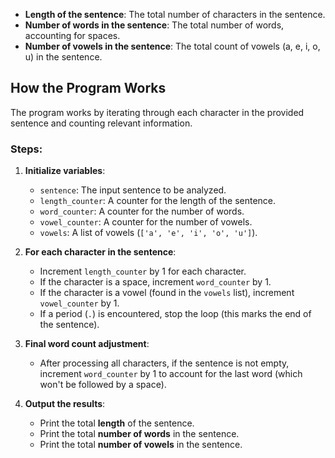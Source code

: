 - **Length of the sentence**: The total number of characters in the sentence.
- **Number of words in the sentence**: The total number of words, accounting for spaces.
- **Number of vowels in the sentence**: The total count of vowels (a, e, i, o, u) in the sentence.

## How the Program Works

The program works by iterating through each character in the provided sentence and counting relevant information.

### Steps:
1. **Initialize variables**:
    - `sentence`: The input sentence to be analyzed.
    - `length_counter`: A counter for the length of the sentence.
    - `word_counter`: A counter for the number of words.
    - `vowel_counter`: A counter for the number of vowels.
    - `vowels`: A list of vowels (`['a', 'e', 'i', 'o', 'u']`).

2. **For each character in the sentence**:
    - Increment `length_counter` by 1 for each character.
    - If the character is a space, increment `word_counter` by 1.
    - If the character is a vowel (found in the `vowels` list), increment `vowel_counter` by 1.
    - If a period (`.`) is encountered, stop the loop (this marks the end of the sentence).

3. **Final word count adjustment**:
    - After processing all characters, if the sentence is not empty, increment `word_counter` by 1 to account for the last word (which won't be followed by a space).

4. **Output the results**:
    - Print the total **length** of the sentence.
    - Print the total **number of words** in the sentence.
    - Print the total **number of vowels** in the sentence.